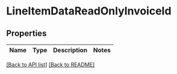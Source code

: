 # LineItemDataReadOnlyInvoiceId

## Properties

Name | Type | Description | Notes
------------ | ------------- | ------------- | -------------

[[Back to API list]](../README.md#documentation-for-api-endpoints) [[Back to README]](../README.md)


